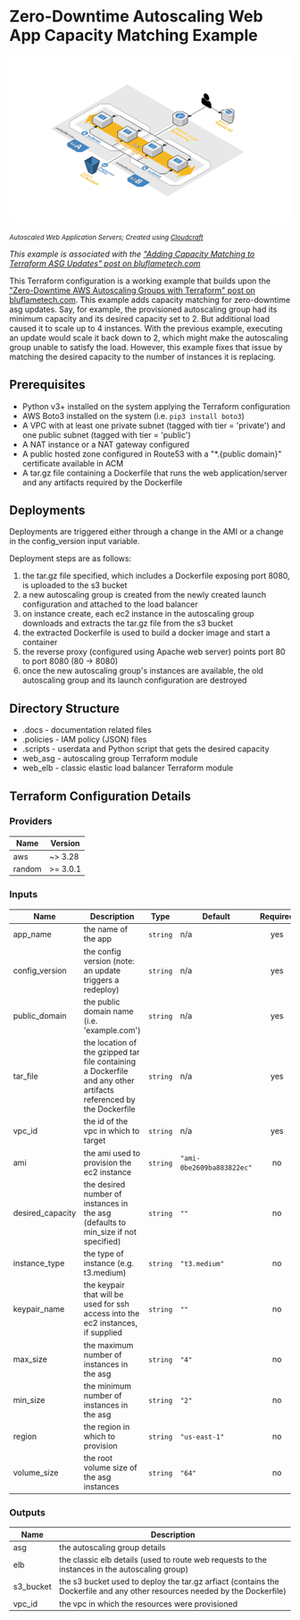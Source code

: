 # Zero-Downtime Autoscaling Web App Capacity Matching Example

![Zero-Downtime Autoscaling Web App](../zero-dt-asg/.docs/autoscaling-web-app.png)

_<small> Autoscaled Web Application Servers; Created using [Cloudcraft](https://www.cloudcraft.co/) </small>_

_This example is associated with the ["Adding Capacity Matching to Terraform ASG Updates" post on bluflametech.com](https://www.bluflametech.com/blog/asg-capacity-matching/)_ 

This Terraform configuration is a working example that builds upon the ["Zero-Downtime AWS Autoscaling Groups with Terraform" post on bluflametech.com](https://www.bluflametech.com/blog/asg-zero-downtime-tf/).
This example adds capacity matching for zero-downtime asg updates. Say, for example, the provisioned autoscaling group had its minimum capacity and
its desired capacity set to 2. But additional load caused it to scale up to 4 instances. With the previous example, executing an update
would scale it back down to 2, which might make the autoscaling group unable to satisfy the load. However, this example
fixes that issue by matching the desired capacity to the number of instances it is replacing.

## Prerequisites

* Python v3+ installed on the system applying the Terraform configuration
* AWS Boto3 installed on the system (i.e. ```pip3 install boto3```)
* A VPC with at least one private subnet (tagged with tier = 'private') and one public subnet (tagged with tier = 'public')
* A NAT instance or a NAT gateway configured
* A public hosted zone configured in Route53 with a "*.{public domain}" certificate available in ACM
* A tar.gz file containing a Dockerfile that runs the web application/server and any artifacts required by the Dockerfile

## Deployments

Deployments are triggered either through a change in the AMI or a change in the config_version input variable. 

Deployment steps are as follows:

1. the tar.gz file specified, which includes a Dockerfile exposing port 8080, is uploaded to the s3 bucket
2. a new autoscaling group is created from the newly created launch configuration and attached to the load balancer
3. on instance create, each ec2 instance in the autoscaling group downloads and extracts the tar.gz file from the s3 bucket
4. the extracted Dockerfile is used to build a docker image and start a container
5. the reverse proxy (configured using Apache web server) points port 80 to port 8080 (80 -> 8080)
6. once the new autoscaling group's instances are available, the old autoscaling group and its launch configuration are destroyed

## Directory Structure

* .docs - documentation related files
* .policies - IAM policy (JSON) files
* .scripts - userdata and Python script that gets the desired capacity
* web_asg - autoscaling group Terraform module
* web_elb - classic elastic load balancer Terraform module

## Terraform Configuration Details

### Providers

| Name | Version |
|------|---------|
| aws | ~> 3.28 |
| random | >= 3.0.1 |

### Inputs

| Name | Description | Type | Default | Required |
|------|-------------|------|---------|:--------:|
| app\_name | the name of the app | `string` | n/a | yes |
| config\_version | the config version (note: an update triggers a redeploy) | `string` | n/a | yes |
| public\_domain | the public domain name (i.e. 'example.com') | `string` | n/a | yes |
| tar\_file | the location of the gzipped tar file containing a Dockerfile and any other artifacts referenced by the Dockerfile | `string` | n/a | yes |
| vpc\_id | the id of the vpc in which to target | `string` | n/a | yes |
| ami | the ami used to provision the ec2 instance | `string` | `"ami-0be2609ba883822ec"` | no |
| desired\_capacity | the desired number of instances in the asg (defaults to min\_size if not specified) | `string` | `""` | no |
| instance\_type | the type of instance (e.g. t3.medium) | `string` | `"t3.medium"` | no |
| keypair\_name | the keypair that will be used for ssh access into the ec2 instances, if supplied | `string` | `""` | no |
| max\_size | the maximum number of instances in the asg | `string` | `"4"` | no |
| min\_size | the minimum number of instances in the asg | `string` | `"2"` | no |
| region | the region in which to provision | `string` | `"us-east-1"` | no |
| volume\_size | the root volume size of the asg instances | `string` | `"64"` | no |

### Outputs

| Name | Description |
|------|-------------|
| asg | the autoscaling group details |
| elb | the classic elb details (used to route web requests to the instances in the autoscaling group) |
| s3\_bucket | the s3 bucket used to deploy the tar.gz arfiact (contains the Dockerfile and any other resources needed by the Dockerfile) |
| vpc\_id | the vpc in which the resources were provisioned |
